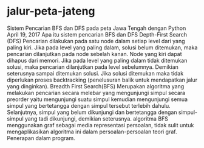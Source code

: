 # jalur-peta-jateng
Sistem Pencarian BFS dan DFS pada peta Jawa Tengah dengan Python April 19, 2017 Apa itu sistem pencarian BFS dan DFS  Depth-First Search (DFS) Pencarian dilakukan pada satu node dalam setiap level dari yang paling kiri. Jika pada level yang paling dalam, solusi belum ditemukan, maka pencarian dilanjutkan pada node sebelah kanan. Node yang kiri dapat dihapus dari memori. Jika pada level yang paling dalam tidak ditemukan solusi, maka pencarian dilanjutkan pada level sebelumnya. Demikian seterusnya sampai ditemukan solusi. Jika solusi  ditemukan maka tidak diperlukan proses backtracking (penelusuran balik untuk mendapatkan jalur yang dinginkan).  Breadth First Search(BFS) Merupakan algoritma yang melakukan pencarian secara melebar yang mengunjungi simpul secara preorder yaitu mengunjungi suatu simpul kemudian mengunjungi semua simpul yang bertetangga dengan simpul tersebut terlebih dahulu. Selanjutnya, simpul yang belum dikunjungi dan bertetangga dengan simpul-simpul yang tadi dikunjungi, demikian seterusnya. algoritma BFS menggunakan graf sebagai media representasi persoalan, tidak sulit untuk mengaplikasikan algoritma ini dalam persoalan-persoalan teori graf.  Penerapan dalam program.
